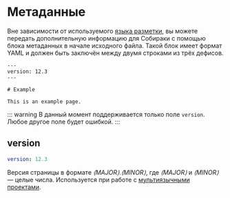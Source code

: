 # Метаданные

Вне зависимости от используемого [языка разметки](../12-syntax/), вы можете передать дополнительную информацию для Собираки с помощью блока метаданных в начале исходного файла. Такой блок имеет формат YAML и должен быть заключён между двумя строками из трёх дефисов.

```text
---
version: 12.3
---

# Example

This is an example page.
```

::: warning
В данный момент поддерживается только поле `version`.
Любое другое поле будет ошибкой.
:::

## version

```yaml
version: 12.3
```

Версия страницы в формате _⟨MAJOR⟩.⟨MINOR⟩_, где _⟨MAJOR⟩_ и _⟨MINOR⟩_ — целые числа. Используется при работе с [мультиязычными проектами](../11-overview/03-multilang.md).
